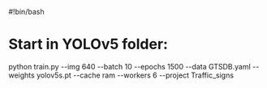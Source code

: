 #!bin/bash
# Start in YOLOv5 folder:
python train.py --img 640 --batch 10 --epochs 1500 --data GTSDB.yaml --weights yolov5s.pt --cache ram --workers 6 --project Traffic_signs
